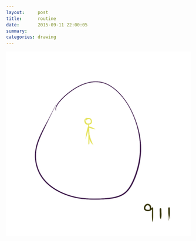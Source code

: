 ```yaml
---
layout:     post
title:      routine
date:       2015-09-11 22:00:05
summary:    
categories: drawing
---
```

![routine](/images/_diary/routine.png "Day & Day")
